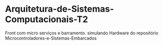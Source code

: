 # Arquitetura-de-Sistemas-Computacionais-T2
Front com micro serviços e barramento. simulando Hardware do repositório Microcontroladores-e-Sistemas-Embarcados
